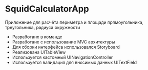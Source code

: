 # SquidCalculatorApp
Приложение для расчёта периметра и площади прямоугольника, треугольника, радиуса окружности

- Разработано в команде
- Разработано с использование MVC архитектуры
- Для сборки интерфейса использовался Storyboard
- Реализована UITableView
- Используется кастомный UINavigationController
- Используется валидация для вносимых данных UITextField

